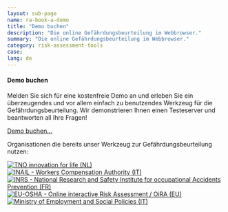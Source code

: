 ```yaml
---
layout: sub-page
name: ra-book-a-demo
title: "Demo buchen"
description: "Die online Gefährdungsbeurteilung im Webbrowser."
summary: "Die online Gefährdungsbeurteilung im Webbrowser."
category: risk-assessment-tools
case: 
lang: de
---
```



#### Demo buchen

Melden Sie sich für eine kostenfreie Demo an und erleben Sie ein überzeugendes und vor allem einfach zu benutzendes Werkzeug für die Gefährdungsbeurteilung. Wir demonstrieren Ihnen einen Testeserver und beantworten all Ihre Fragen!


<a href="/kontakt/" class="icon-mail pat-button">Demo buchen…</a>


Organisationen die bereits unser Werkzeug zur Gefährdungsbeurteilung nutzen:


<p class="logo-cloud" style="padding-top: 0">
	<a href="http://www.rie.nl">
		<img src="/media/logos/tno.svg" alt="TNO innovation for life (NL)" />
	</a>
	<a href="https://www.inail.it">
		<img src="/media/logos/inail.svg" alt="INAIL - Workers Compensation Authority (IT)" />
	</a>
	<a href="http://www.inrs.fr">
		<img src="/media/logos/inrs.png" alt="INRS - National Research and Safety Institute for occupational Accidents Prevention (FR)" />
	</a>
	<a href="http://client.oiraproject.eu">
		<img src="/media/logos/osha.svg" alt="EU-OSHA - Online interactive Risk Assessment / OiRA (EU)" />
	</a>
<!-- 	<a href="http://www.vinnueftirlit.is/">
		<img src="/media/logos/vinnueftirlitid.jpeg" alt="Vinnueftirlitid - Administration of Occupational Safety and Health in Iceland (IS)" />
	</a>
 -->	<a href="http://www.lavoro.gov.it/">
		<img src="/media/logos/itminlav.svg" alt="Ministry of Employment and Social Policies (IT)" />
	</a>
<!-- 	<a href="http://www.werk.belgie.be/">
		<img src="/media/logos/vbofeb.svg" alt="FPS — Employment, Labour and Social Dialogue (BE)" />
	</a>
	<a href="http://www.ttl.fi/en">
		<img src="/media/logos/FIOH_Logo.jpg" alt="FIOH - Finnish Institute of Occupational Health (FI)" />
	</a>
 --></p>
